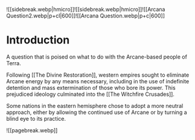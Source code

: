 ![[sidebreak.webp|hmicro]]![[sidebreak.webp|hmicro]]![[Arcana Question2.webp|p+cl|600]]![[Arcana Question.webp|p+c|600]]
# Introduction
A question that is poised on what to do with the Arcane-based people of Terra.

Following [[The Divine Restoration]], western empires sought to eliminate Arcane energy by any means necessary, including in the use of indefinite detention and mass extermination of those who bore its power. This prejudiced ideology culminated into the [[The Witchfire Crusades]].

Some nations in the eastern hemisphere chose to adopt a more neutral approach, either by allowing the continued use of Arcane or by turning a blind eye to its practice.

![[pagebreak.webp]]